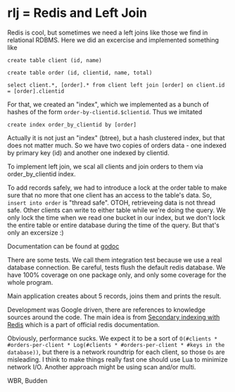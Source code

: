 # rlj = Redis and Left Join

Redis is cool, but sometimes we need a left joins like those we find in relational RDBMS. 
Here we did an excercise and implemented something like

```
create table client (id, name)

create table order (id, clientid, name, total)

select client.*, [order].* from client left join [order] on client.id = [order].clientid
```

For that, we created an "index", which we implemented as a bunch of hashes of the form
`order-by-clientid.$clientid`. Thus we imitated 

```
create index order_by_clientid by [order] 
```

Actually it is not just an "index" (btree), but a hash clustered index, but that does not matter much.
So we have two copies of orders data - one indexed by primary key (id) and another one indexed by clientid.

To implement left join, we scal all clients and join orders to them via order_by_clientid index.

To add records safely, we had to introduce a lock at the order table to make sure that no more that one
client has an access to the table's data. So, `insert into order` is "thread safe". OTOH, 
retrieveing data is not thread safe. Other clients can write to either table while we're doing the query. 
We only lock the time when we read one bucket in our index, but we don't lock the entire table or
entire database during the time of the query. But that's only an excersize :) 

Documentation can be found at [godoc](https://godoc.org/github.com/budden/rlj)

There are some tests. We call them integration test because we use a real database connection. 
Be careful, tests flush the default redis database. We have 100% coverage on one package only, 
and only some coverage for the whole program.

Main application creates about 5 records, joins them and prints the result. 

Development was Google driven, there are references to knowledge sources around the code.
The main idea is from [Secondary indexing with Redis](https://redis.io/topics/indexes) which 
is a part of official redis documentation. 

Obviously, performance sucks. We expect it to be a sort of `O(#clients * #orders-per-client * Log(#clients * #orders-per-client * #keys in the database))`, 
but there is a network roundtrip for each client, so those `Os` are misleading. I think to make things really fast one should use Lua to 
minimize network I/O. Another approach might be using scan and/or multi.


WBR, Budden


